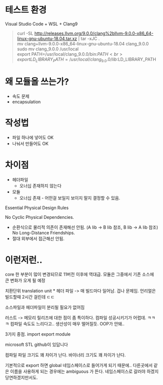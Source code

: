 # 테스트 환경
Visual Studio Code + WSL + Clang9

> curl -SL http://releases.llvm.org/9.0.0/clang%2bllvm-9.0.0-x86_64-linux-gnu-ubuntu-18.04.tar.xz | tar -xJC . <br>
mv clang+llvm-9.0.0-x86_64-linux-gnu-ubuntu-18.04 clang_9.0.0<br>
sudo mv clang_9.0.0 /usr/local<br>
export PATH=/usr/local/clang_9.0.0/bin:$PATH<br>
export LD_LIBRARY_PATH=/usr/local/clang_9.0.0/lib:$LD_LIBRARY_PATH<br>

# 왜 모듈을 쓰는가?
* 속도 문제
* encapsulation

# 작성법
* 파일 하나에 넣어도 OK
* 나눠서 만들어도 OK

# 차이점
* 헤더파일 
    * 오너십 존재하지 않는다
* 모듈
    * 오너십 존재 - 어떤걸 보일지 보이지 말지 결정할 수 있음.

Essential Physical Design Rules

No Cyclic Physical Dependencies.
- 순환식으로 물리적 의존이 존재해선 안됨. (A lib -> B lib 참조, B lib -> A lib 참조)
No Long-Distance Friendships.
- 절대 외부에서 접근해선 안됨.

# 이런저런..
core 한 부분이 많이 변경되므로 11버전 이후에 역대급.
모듈은 그중에서 기존 소스에 큰 변화가 오게 될 예정

치환단위 translation unit * 헤더 파일 -> 매 빌드마다 일어남. 겁나 문제임.
언리얼은 빌드할때 2시간 걸린데 ㄷㄷ

소스파일과 헤더파일이 분리될 필요가 없어짐

러스트 -> 메모리 릴리즈에 대한 점이 좀 특이하다. 컴파일 성공시키기가 어렵데. ㅋㅋㅋ 컴파일 속도도 느리다고.. 생산성이 매우 떨어질듯. OOP가 안돼..

3가지 중점. 
import export module

microsoft STL github이 있답니다


컴파일 파일 크기도 꽤 차이가 난다. 
바이너리 크기도 꽤 차이가 난다.

기본적으로 export 하면 global 네임스페이스로 들어가게 되기 때문에.. 다른곳에서 같은 이름을 사용하게 되는 경우에는 ambiguous 가 뜬다.
네임스페이스로 갈러야 하겠지 당연하겠지만서도.
